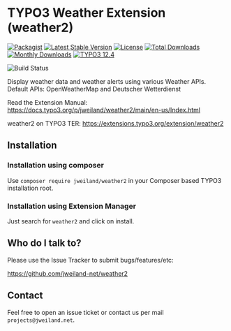 # TYPO3 Weather Extension (weather2)

[![Packagist][packagist-logo-stable]][extension-packagist-url]
[![Latest Stable Version][extension-build-shield]][extension-ter-url]
[![License][LICENSE_BADGE]][extension-packagist-url]
[![Total Downloads][extension-downloads-badge]][extension-packagist-url]
[![Monthly Downloads][extension-monthly-downloads]][extension-packagist-url]
[![TYPO3 12.4][TYPO3-shield]][TYPO3-12-url]

![Build Status][extension-ci-shield]

Display weather data and weather alerts using various Weather APIs.
Default APIs: OpenWeatherMap and Deutscher Wetterdienst

Read the Extension Manual: https://docs.typo3.org/p/jweiland/weather2/main/en-us/Index.html

weather2 on TYPO3 TER: https://extensions.typo3.org/extension/weather2

## Installation

### Installation using composer

Use `composer require jweiland/weather2` in your Composer based TYPO3
installation root.

### Installation using Extension Manager

Just search for `weather2` and click on install.

## Who do I talk to?

Please use the Issue Tracker to submit bugs/features/etc:

https://github.com/jweiland-net/weather2

## Contact

Feel free to open an issue ticket or contact us
per mail `projects@jweiland.net`.

<!-- MARKDOWN LINKS & IMAGES -->

[extension-build-shield]: https://poser.pugx.org/jweiland/weather2/v/stable.svg?style=for-the-badge

[extension-ci-shield]: https://github.com/jweiland-net/weather2/actions/workflows/ci.yml/badge.svg

[extension-downloads-badge]: https://poser.pugx.org/jweiland/weather2/d/total.svg?style=for-the-badge

[extension-monthly-downloads]: https://poser.pugx.org/jweiland/weather2/d/monthly?style=for-the-badge

[extension-ter-url]: https://extensions.typo3.org/extension/weather2/

[extension-packagist-url]: https://packagist.org/packages/jweiland/weather2/

[packagist-logo-stable]: https://img.shields.io/badge/--grey.svg?style=for-the-badge&logo=packagist&logoColor=white

[TYPO3-12-url]: https://get.typo3.org/version/12

[TYPO3-shield]: https://img.shields.io/badge/TYPO3-12.4-green.svg?style=for-the-badge&logo=typo3

[LICENSE_BADGE]: https://img.shields.io/github/license/jweiland-net/weather2?label=license&style=for-the-badge
